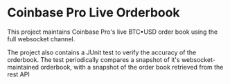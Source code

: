 # Coinbase Pro Live Orderbook

This project maintains Coinbase Pro's live BTC•USD order book using the full websocket channel. 

The project also contains a JUnit test to verify the accuracy of the orderbook. The test periodically compares a snapshot of it's websocket-maintained orderbook, with a snapshot of the order book retrieved from the rest API

